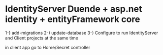 # IdentityServer Duende + asp.net identity + entityFramework core

1-) add-migrations
2-) update-database
3-) Configure to run IdentityServer and Client projects at the same time

in client app go to Home/Secret controller
